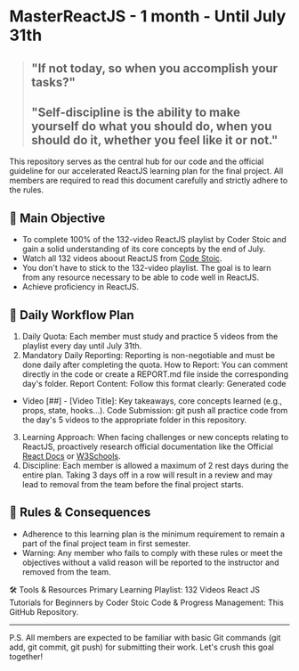 # MasterReactJS - 1 month - Until July 31th

> ## "If not today, so when you accomplish your tasks?"
> ## "Self-discipline is the ability to make yourself do what you should do, when you should do it, whether you feel like it or not."

This repository serves as the central hub for our code and the official guideline for our accelerated ReactJS learning plan for the final project. All members are required to read this document carefully and strictly adhere to the rules.

## 🎯 Main Objective

- To complete 100% of the 132-video ReactJS playlist by Coder Stoic and gain a solid understanding of its core concepts by the end of July.
- Watch all 132 videos aboout ReactJS from [Code Stoic](https://www.youtube.com/playlist?list=PLSsAz5wf2lkK_ekd0J__44KG6QoXetZza).
- You don't have to stick to the 132-video playlist. The goal is to learn from any resource necessary to be able to code well in ReactJS.
- Achieve proficiency in ReactJS. 

## 🚀 Daily Workflow Plan

1.  Daily Quota: Each member must study and practice 5 videos from the playlist every day until July 31th.
2.  Mandatory Daily Reporting: Reporting is non-negotiable and must be done daily after completing the quota.
How to Report: You can comment directly in the code or create a REPORT.md file inside the corresponding day's folder.
Report Content: Follow this format clearly:
Generated code
- Video [##] - [Video Title]: Key takeaways, core concepts learned (e.g., props, state, hooks...).
Code Submission: git push all practice code from the day's 5 videos to the appropriate folder in this repository.
3.  Learning Approach: When facing challenges or new concepts relating to ReactJS, proactively research official documentation like the Official [React Docs](https://react.dev/) or [W3Schools](https://www.w3schools.com/REACT/DEFAULT.ASP).
4.  Discipline: Each member is allowed a maximum of 2 rest days during the entire plan. Taking 3 days off in a row will result in a review and may lead to removal from the team before the final project starts.

## 📜  Rules & Consequences

*   Adherence to this learning plan is the minimum requirement to remain a part of the final project team in first semester.
*   Warning: Any member who fails to comply with these rules or meet the objectives without a valid reason will be reported to the instructor and removed from the team.

🛠️ Tools & Resources
Primary Learning Playlist: 132 Videos React JS Tutorials for Beginners by Coder Stoic
Code & Progress Management: This GitHub Repository.
_______________________________________________________________________________________
P.S. All members are expected to be familiar with basic Git commands (git add, git commit, git push) for submitting their work. Let's crush this goal together!

